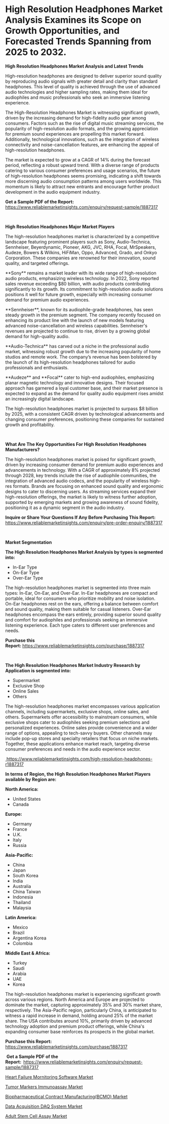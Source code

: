 <p><h1>High Resolution Headphones Market Analysis Examines its Scope on Growth Opportunities, and Forecasted Trends Spanning from 2025 to 2032.</h1></p><p><strong>High Resolution Headphones Market Analysis and Latest Trends</strong></p>
<p><p>High-resolution headphones are designed to deliver superior sound quality by reproducing audio signals with greater detail and clarity than standard headphones. This level of quality is achieved through the use of advanced audio technologies and higher sampling rates, making them ideal for audiophiles and music professionals who seek an immersive listening experience. </p><p>The High-Resolution Headphones Market is witnessing significant growth, driven by the increasing demand for high-fidelity audio gear among consumers. Factors such as the rise of digital music streaming services, the popularity of high-resolution audio formats, and the growing appreciation for premium sound experiences are propelling this market forward. Additionally, technological innovations, such as the integration of wireless connectivity and noise-cancellation features, are enhancing the appeal of high-resolution headphones.</p><p>The market is expected to grow at a CAGR of 14% during the forecast period, reflecting a robust upward trend. With a diverse range of products catering to various consumer preferences and usage scenarios, the future of high-resolution headphones seems promising, indicating a shift towards more discerning audio consumption patterns among users worldwide. This momentum is likely to attract new entrants and encourage further product development in the audio equipment industry.</p></p>
<p><strong>Get a Sample PDF of the Report:&nbsp;</strong> <a href="https://www.reliablemarketinsights.com/enquiry/request-sample/1887317?utm_campaign=2609&utm_medium=2&utm_source=Github&utm_content=ia&utm_term=06042025&utm_id=high-resolution-headphones">https://www.reliablemarketinsights.com/enquiry/request-sample/1887317</a></p>
<p>&nbsp;</p>
<p><strong>High Resolution Headphones Major Market Players</strong></p>
<p><p>The high-resolution headphones market is characterized by a competitive landscape featuring prominent players such as Sony, Audio-Technica, Sennheiser, Beyerdynamic, Pioneer, AKG, JVC, RHA, Focal, MrSpeakers, Audeze, Bowers & Wilkins, HiFiMan, Oppo, Advanced, Grado, and Onkyo Corporation. These companies are renowned for their innovation, sound quality, and targeted offerings.</p><p>**Sony** remains a market leader with its wide range of high-resolution audio products, emphasizing wireless technology. In 2022, Sony reported sales revenue exceeding $80 billion, with audio products contributing significantly to its growth. Its commitment to high-resolution audio solutions positions it well for future growth, especially with increasing consumer demand for premium audio experiences.</p><p>**Sennheiser**, known for its audiophile-grade headphones, has seen steady growth in the premium segment. The company recently focused on enhancing its product line with the launch of new models featuring advanced noise-cancellation and wireless capabilities. Sennheiser's revenues are projected to continue to rise, driven by a growing global demand for high-quality audio.</p><p>**Audio-Technica** has carved out a niche in the professional audio market, witnessing robust growth due to the increasing popularity of home studios and remote work. The company’s revenue has been bolstered by the launch of its high-resolution headphones tailored for audio professionals and enthusiasts.</p><p>**Audeze** and **Focal** cater to high-end audiophiles, emphasizing planar magnetic technology and innovative designs. Their focused approach has garnered a loyal customer base, and their market presence is expected to expand as the demand for quality audio equipment rises amidst an increasingly digital landscape.</p><p>The high-resolution headphones market is projected to surpass $8 billion by 2025, with a consistent CAGR driven by technological advancements and changing consumer preferences, positioning these companies for sustained growth and profitability.</p></p>
<p>&nbsp;</p>
<p><strong>What Are The Key Opportunities For High Resolution Headphones Manufacturers?</strong></p>
<p><p>The high-resolution headphones market is poised for significant growth, driven by increasing consumer demand for premium audio experiences and advancements in technology. With a CAGR of approximately 8% projected through 2028, key trends include the rise of audiophile communities, the integration of advanced audio codecs, and the popularity of wireless high-res formats. Brands are focusing on enhanced sound quality and ergonomic designs to cater to discerning users. As streaming services expand their high-resolution offerings, the market is likely to witness further adoption, supported by emerging markets and growing awareness of sound fidelity, positioning it as a dynamic segment in the audio industry.</p></p>
<p><strong>Inquire or Share Your Questions If Any Before Purchasing This Report:</strong> <a href="https://www.reliablemarketinsights.com/enquiry/pre-order-enquiry/1887317?utm_campaign=2609&utm_medium=2&utm_source=Github&utm_content=ia&utm_term=06042025&utm_id=high-resolution-headphones">https://www.reliablemarketinsights.com/enquiry/pre-order-enquiry/1887317</a></p>
<p>&nbsp;</p>
<p><strong>Market Segmentation</strong></p>
<p><strong>The High Resolution Headphones Market Analysis by types is segmented into:</strong></p>
<p><ul><li>In-Ear Type</li><li>On-Ear Type</li><li>Over-Ear Type</li></ul></p>
<p><p>The high-resolution headphones market is segmented into three main types: In-Ear, On-Ear, and Over-Ear. In-Ear headphones are compact and portable, ideal for consumers who prioritize mobility and noise isolation. On-Ear headphones rest on the ears, offering a balance between comfort and sound quality, making them suitable for casual listeners. Over-Ear headphones encompass the ears entirely, providing superior sound quality and comfort for audiophiles and professionals seeking an immersive listening experience. Each type caters to different user preferences and needs.</p></p>
<p><strong>Purchase this Report:&nbsp;</strong><a href="https://www.reliablemarketinsights.com/purchase/1887317?utm_campaign=2609&utm_medium=2&utm_source=Github&utm_content=ia&utm_term=06042025&utm_id=high-resolution-headphones">https://www.reliablemarketinsights.com/purchase/1887317</a></p>
<p>&nbsp;</p>
<p><strong>The High Resolution Headphones Market Industry Research by Application is segmented into:</strong></p>
<p><ul><li>Supermarket</li><li>Exclusive Shop</li><li>Online Sales</li><li>Others</li></ul></p>
<p><p>The high-resolution headphones market encompasses various application channels, including supermarkets, exclusive shops, online sales, and others. Supermarkets offer accessibility to mainstream consumers, while exclusive shops cater to audiophiles seeking premium selections and personalized experiences. Online sales provide convenience and a wider range of options, appealing to tech-savvy buyers. Other channels may include pop-up stores and specialty retailers that focus on niche markets. Together, these applications enhance market reach, targeting diverse consumer preferences and needs in the audio experience sector.</p></p>
<p><a href="https://www.reliablemarketinsights.com/high-resolution-headphones-r1887317?utm_campaign=2609&utm_medium=2&utm_source=Github&utm_content=ia&utm_term=06042025&utm_id=high-resolution-headphones">&nbsp;https://www.reliablemarketinsights.com/high-resolution-headphones-r1887317</a></p>
<p><strong>In terms of Region, the High Resolution Headphones Market Players available by Region are:</strong></p>
<p>
    <p> <strong> North America: </strong>
        <ul>
            <li>United States</li>
            <li>Canada</li>
        </ul>
        </p> 
    <p> <strong> Europe: </strong>
        <ul>
            <li>Germany</li>
            <li>France</li>
            <li>U.K.</li>
            <li>Italy</li>
            <li>Russia</li>
        </ul>
        </p> 
    <p> <strong> Asia-Pacific: </strong>
        <ul>
            <li>China</li>
            <li>Japan</li>
            <li>South Korea</li>
            <li>India</li>
            <li>Australia</li>
            <li>China Taiwan</li>
            <li>Indonesia</li>
            <li>Thailand</li>
            <li>Malaysia</li>
        </ul>
        </p> 
    <p> <strong> Latin America: </strong>
        <ul>
            <li>Mexico</li>
            <li>Brazil</li>
            <li>Argentina Korea</li>
            <li>Colombia</li>
        </ul>
        </p> 
    <p> <strong> Middle East & Africa: </strong>
        <ul>
            <li>Turkey</li>
            <li>Saudi</li>
            <li>Arabia</li>
            <li>UAE</li>
            <li>Korea</li>
        </ul>
    </p>
    </p>
<p><p>The high-resolution headphones market is experiencing significant growth across various regions. North America and Europe are projected to dominate the market, capturing approximately 35% and 30% market share, respectively. The Asia-Pacific region, particularly China, is anticipated to witness a rapid increase in demand, holding around 25% of the market share. The USA contributes around 10%, primarily driven by advanced technology adoption and premium product offerings, while China's expanding consumer base reinforces its prospects in the global market.</p></p>
<p><strong>Purchase this Report: </strong><a href="https://www.reliablemarketinsights.com/purchase/1887317?utm_campaign=2609&utm_medium=2&utm_source=Github&utm_content=ia&utm_term=06042025&utm_id=high-resolution-headphones">https://www.reliablemarketinsights.com/purchase/1887317</a></p>
<p>&nbsp;<strong>Get a Sample PDF of the Report:&nbsp;&nbsp;</strong><a href="https://www.reliablemarketinsights.com/enquiry/request-sample/1887317?utm_campaign=2609&utm_medium=2&utm_source=Github&utm_content=ia&utm_term=06042025&utm_id=high-resolution-headphones">https://www.reliablemarketinsights.com/enquiry/request-sample/1887317</a></p>
<p><strong></strong></p>
<p><p><a href="https://www.linkedin.com/pulse/heart-failure-mornitoring-software-industry-forecast-future-gyxff?utm_campaign=2609&utm_medium=2&utm_source=Github&utm_content=ia&utm_term=06042025&utm_id=high-resolution-headphones">Heart Failure Mornitoring Software Market</a></p><p><a href="https://www.linkedin.com/pulse/market-dynamics-future-trends-global-tumor-markers-immunoassay-a7k5f?utm_campaign=2609&utm_medium=2&utm_source=Github&utm_content=ia&utm_term=06042025&utm_id=high-resolution-headphones">Tumor Markers Immunoassay Market</a></p><p><a href="https://www.linkedin.com/pulse/consistent-increase-biopharmaceutical-contract-manufacturingbcmo-ubvof?utm_campaign=2609&utm_medium=2&utm_source=Github&utm_content=ia&utm_term=06042025&utm_id=high-resolution-headphones">Biopharmaceutical Contract Manufacturing(BCMO) Market</a></p><p><a href="https://github.com/lisaeichler20775/Market-Research-Report-List-1/blob/main/data-acquisition-daq-system-market.md?utm_campaign=2609&utm_medium=2&utm_source=Github&utm_content=ia&utm_term=06042025&utm_id=high-resolution-headphones">Data Acquisition DAQ System Market</a></p><p><a href="https://www.linkedin.com/pulse/in-depth-analysis-adult-stem-cell-assay-market-selling-b9cwf?utm_campaign=2609&utm_medium=2&utm_source=Github&utm_content=ia&utm_term=06042025&utm_id=high-resolution-headphones">Adult Stem Cell Assay Market</a></p></p>